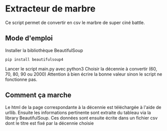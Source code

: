 # Extracteur de marbre
Ce script permet de convertir en csv le marbre de super ciné battle.

## Mode d'emploi
Installer la bibliothèque BeautifulSoup

`pip install beautifulsoup4`

Lancer le script main.py avec python3
Choisir la décennie à convertir (60, 70, 80, 90 ou 2000)
Attention à bien écrire la bonne valeur sinon le script ne fonctionne pas.

## Comment ça marche

Le html de la page correspondante à la décennie est téléchargée à l'aide de urllib.
Ensuite les informations pertinente sont extraite du tableau via la library BeautifulSoup.
Ces données sont ensuite écrite dans un fichier csv dont le titre est fixé par la décennie choisie